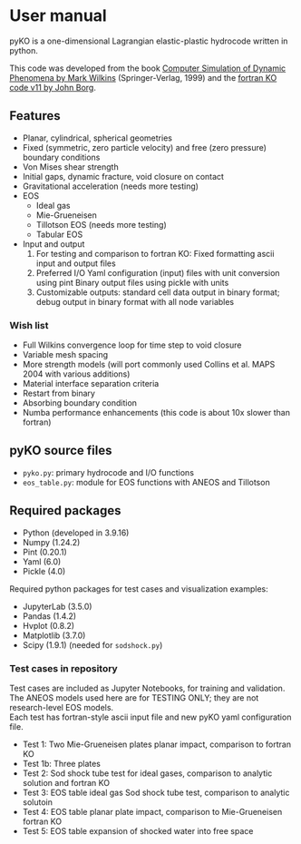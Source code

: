 # User manual

pyKO is a one-dimensional Lagrangian elastic-plastic hydrocode written in python.

This code was developed from the book <a href="https://link.springer.com/book/10.1007/978-3-662-03885-7">Computer Simulation of Dynamic Phenomena by Mark Wilkins</a> (Springer-Verlag, 1999) and the <a href="https://www.eng.mu.edu/shockphysics/KO/">fortran KO code v11 by John Borg</a>.

## Features

* Planar, cylindrical, spherical geometries
* Fixed (symmetric, zero particle velocity) and free (zero pressure) boundary conditions
* Von Mises shear strength
* Initial gaps, dynamic fracture, void closure on contact
* Gravitational acceleration (needs more testing)
* EOS
    * Ideal gas
    * Mie-Grueneisen
    * Tillotson EOS (needs more testing)
    * Tabular EOS
* Input and output
    1. For testing and comparison to fortran KO:
       Fixed formatting ascii input and output files
    2. Preferred I/O
       Yaml configuration (input) files with unit conversion using pint
       Binary output files using pickle with units
    3. Customizable outputs: standard cell data output in binary format; debug output in binary format with all node variables

### Wish list

* Full Wilkins convergence loop for time step to void closure
* Variable mesh spacing
* More strength models (will port commonly used Collins et al. MAPS 2004 with various additions)
* Material interface separation criteria
* Restart from binary
* Absorbing boundary condition
* Numba performance enhancements (this code is about 10x slower than fortran)

## pyKO source files

* `pyko.py`: primary hydrocode and I/O functions
* `eos_table.py`: module for EOS functions with ANEOS and Tillotson

## Required packages

* Python (developed in 3.9.16)
* Numpy (1.24.2)
* Pint (0.20.1)
* Yaml (6.0)
* Pickle (4.0)

Required python packages for test cases and visualization examples:<p>

* JupyterLab (3.5.0)
* Pandas (1.4.2)
* Hvplot (0.8.2)
* Matplotlib (3.7.0)
* Scipy (1.9.1) (needed for `sodshock.py`)

### Test cases in repository
Test cases are included as Jupyter Notebooks, for training and validation.<br>
The ANEOS models used here are for TESTING ONLY; they are not research-level EOS models.<br>
Each test has fortran-style ascii input file and new pyKO yaml configuration file.<p>

* Test 1: Two Mie-Grueneisen plates planar impact, comparison to fortran KO
* Test 1b: Three plates
* Test 2: Sod shock tube test for ideal gases, comparison to analytic solution and fortran KO
* Test 3: EOS table ideal gas Sod shock tube test, comparison to analytic solutoin
* Test 4: EOS table planar plate impact, comparison to Mie-Grueneisen fortran KO
* Test 5: EOS table expansion of shocked water into free space

